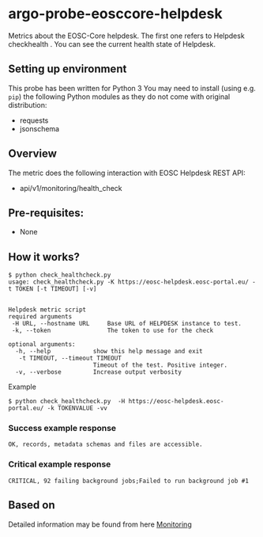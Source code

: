 # argo-probe-eosccore-helpdesk
Metrics about the EOSC-Core helpdesk.
The first one refers to Helpdesk checkhealth . You can see the current health state of Helpdesk. 


## Setting up environment
This probe has been written for Python 3 
You may need to install (using e.g. `pip`) the following Python modules as 
they do not come with original distribution:
- requests
- jsonschema

## Overview
The metric does the following interaction with EOSC Helpdesk REST API:

 - api/v1/monitoring/health_check

## Pre-requisites:
- None

## How it works?

```
$ python check_healthcheck.py 
usage: check_healthcheck.py -K https://eosc-helpdesk.eosc-portal.eu/ -t TOKEN [-t TIMEOUT] [-v] 
                       

Helpdesk metric script
required arguments 
 -H URL, --hostname URL     Base URL of HELPDESK instance to test.
 -k, --token                The token to use for the check 

optional arguments:
  -h, --help            show this help message and exit
   -t TIMEOUT, --timeout TIMEOUT
                        Timeout of the test. Positive integer.
  -v, --verbose         Increase output verbosity
```

Example

`$ python check_healthcheck.py  -H https://eosc-helpdesk.eosc-portal.eu/ -k TOKENVALUE -vv`

### Success example response

```
OK, records, metadata schemas and files are accessible.
```

### Critical example response

```
CRITICAL, 92 failing background jobs;Failed to run background job #1
```

## Based on 
Detailed information may be found from here  [Monitoring](https://admin-docs.zammad.org/en/latest/system/monitoring.html)

